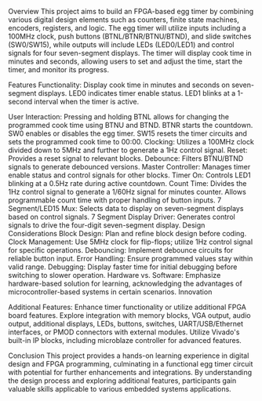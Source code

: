 Overview
This project aims to build an FPGA-based egg timer by combining various digital design elements such as counters, 
finite state machines, encoders, registers, and logic. The egg timer will utilize inputs including a 100MHz clock, push buttons 
(BTNL/BTNR/BTNU/BTND), and slide switches (SW0/SW15), while outputs will include LEDs (LED0/LED1) and control signals for four seven-segment 
displays. The timer will display cook time in minutes and seconds, allowing users to set and adjust the time, start the timer, 
and monitor its progress.

Features
Functionality:
Display cook time in minutes and seconds on seven-segment displays.
LED0 indicates timer enable status.
LED1 blinks at a 1-second interval when the timer is active.

User Interaction:
Pressing and holding BTNL allows for changing the programmed cook time using BTNU and BTND.
BTNR starts the countdown.
SW0 enables or disables the egg timer.
SW15 resets the timer circuits and sets the programmed cook time to 00:00.
Clocking:
Utilizes a 100MHz clock divided down to 5MHz and further to generate a 1Hz control signal.
Reset:
Provides a reset signal to relevant blocks.
Debounce:
Filters BTNU/BTND signals to generate debounced versions.
Master Controller:
Manages timer enable status and control signals for other blocks.
Timer On:
Controls LED1 blinking at a 0.5Hz rate during active countdown.
Count Time:
Divides the 1Hz control signal to generate a 1/60Hz signal for minutes counter.
Allows programmable count time with proper handling of button inputs.
7 Segment/LED15 Mux:
Selects data to display on seven-segment displays based on control signals.
7 Segment Display Driver:
Generates control signals to drive the four-digit seven-segment display.
Design Considerations
Block Design:
Plan and refine block design before coding.
Clock Management:
Use 5MHz clock for flip-flops; utilize 1Hz control signal for specific operations.
Debouncing:
Implement debounce circuits for reliable button input.
Error Handling:
Ensure programmed values stay within valid range.
Debugging:
Display faster time for initial debugging before switching to slower operation.
Hardware vs. Software:
Emphasize hardware-based solution for learning, acknowledging the advantages of microcontroller-based systems in certain scenarios.
Innovation

Additional Features:
Enhance timer functionality or utilize additional FPGA board features.
Explore integration with memory blocks, VGA output, audio output, additional displays, LEDs, buttons, switches, UART/USB/Ethernet interfaces, or PMOD connectors with external modules.
Utilize Vivado's built-in IP blocks, including microblaze controller for advanced features.

Conclusion
This project provides a hands-on learning experience in digital design and FPGA programming, culminating in a functional egg timer circuit with potential 
for further enhancements and integrations. By understanding the design process and exploring additional features, 
participants gain valuable skills applicable to various embedded systems applications.


































































